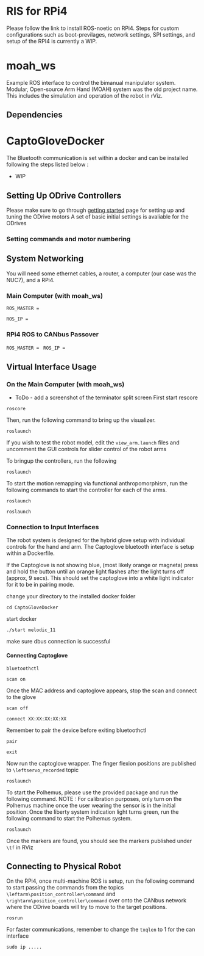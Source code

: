 # RIS for RPi4
Please follow the link to install ROS-noetic on RPi4. Steps for custom configurations such as boot-previlages, network settings, SPI settings, and setup of the RPI4 is currently a WIP.

# moah_ws

Example ROS interface to control the bimanual manipulator system. Modular, Open-source Arm Hand (MOAH) system was the old project name.
This includes the simulation and operation of the robot in rViz.

## Dependencies


# CaptoGloveDocker

The Bluetooth communication is set within a docker and can be installed following the steps listed below :

* WIP

## Setting Up ODrive Controllers
Please make sure to go through [getting started](https://docs.odriverobotics.com/v/0.5.6/getting-started.html) page for setting up and tuning the ODrive motors
A set of basic initial settings is avaliable for the ODrives

### Setting commands and motor numbering


## System Networking

You will need some ethernet cables, a router, a computer (our case was the NUC7), and a RPi4. 


### Main Computer (with moah_ws)

```
ROS_MASTER =
```

```
ROS_IP =
 ```
### RPi4 ROS to CANbus Passover

```ROS_MASTER = ```
```ROS_IP = ```

## Virtual Interface Usage
### On the Main Computer (with moah_ws)
* ToDo - add a screenshot of the terminator split screen
First start rescore

```
roscore
```

Then, run the following command to bring up the visualizer.

```
roslaunch
```

If you wish to test the robot model, edit the `view_arm.launch` files and uncomment the GUI controls for slider control of the robot arms


To bringup the controllers, run the following

```
roslaunch
```

To start the motion remapping via functional anthropomorphism, run the following commands to start the controller for each of the arms.

```
roslaunch
```

```
roslaunch
```

### Connection to Input Interfaces
The robot system is designed for the hybrid glove setup with individual controls for the hand and arm. 
The Captoglove bluetooth interface is setup within a Dockerfile. 

If the Captoglove is not showing blue, (most likely orange or magneta) press and hold the button until an orange light flashes after the light turns off (approx, 9 secs). This should set the captoglove into a white light indicator for it to be in pairing mode.

change your directory to the installed docker folder
```
cd CaptoGloveDocker
```

start docker

```
./start melodic_11
```

make sure dbus connection is successful

#### Connecting Captoglove
```
bluetoothctl
```

```
scan on
```

Once the MAC address and captoglove appears, stop the scan and connect to the glove
```
scan off
```

```
connect XX:XX:XX:XX:XX
```

Remember to pair the device before exiting bluetoothctl
```
pair
```

```
exit
```


Now run the captoglove wrapper. The finger flexion positions are published to `\leftservo_recorded` topic
```
roslaunch
```

To start the Polhemus, please use the provided package and run the following command.
NOTE : For calibration purposes, only turn on the Polhemus machine once the user wearing the sensor is in the initial position. Once the liberty system indication light turns green, run the following command to start the Polhemus system.

```
roslaunch
```

Once the markers are found, you should see the markers published under `\tf` in RViz


## Connecting to Physical Robot
On the RPi4, once multi-machine ROS is setup, run the following command to start passing the commands from the topics `\leftarm\position_controller\command` and `\rightarm\position_controller\command` over onto the CANbus network where the ODrive boards will try to move to the target positions.

```
rosrun
```

For faster communications, remember to change the `txqlen` to 1 for the can interface

```
sudo ip .....
```
